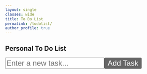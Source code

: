 ```yaml
---
layout: single
classes: wide
title: To Do List
permalink: /todolist/
author_profile: true
---
```


<div id="todoApp">
  <h2>Personal To Do List</h2>
  <div class="input-container">
    <input type="text" id="todoInput" placeholder="Enter a new task...">
    <button id="addTodo">Add Task</button>
  </div>
  <ul id="todoList"></ul>
</div>

<script>
  let dragSrcEl = null;

  function dragStartHandler(e) {
    e.stopPropagation();
    dragSrcEl = this;
    dragSrcEl.style.opacity = '0.5';
    e.dataTransfer.effectAllowed = 'move';
    e.dataTransfer.setData('text/plain', '');
    e.dataTransfer.setData('text/html', this.innerHTML);
    e.dataTransfer.setData('index', Array.from(dragSrcEl.parentElement.children).indexOf(dragSrcEl));
  }

  function dragOverHandler(e) {
    e.preventDefault();
    e.dataTransfer.dropEffect = 'move';
    const target = e.target.closest('li');
    if (!target) {
      return;
    }
    const rect = target.getBoundingClientRect();
    const offsetY = e.clientY - rect.top;
    const direction = offsetY > rect.height / 2 ? 'bottom' : 'top';
    target.style.border = 'none';
    target.style.borderBottom = direction === 'bottom';
    target.style.borderTop = direction === 'top';
  }

  function dropHandler(e) {
    e.preventDefault();
    e.stopPropagation();
    const srcIndex = parseInt(e.dataTransfer.getData('index'));
    const target = e.target.closest('li');
    if (!target) {
      return;
    }
    const dstIndex = Array.from(target.parentElement.children).indexOf(target);
    const parentNode = target.parentNode;
    const srcItem = parentNode.children[srcIndex];
    const dstItem = parentNode.children[dstIndex];
    const direction = target.style.borderTop ? 'before' : 'after';
    if (direction === 'before') {
      parentNode.insertBefore(srcItem, dstItem);
    } else {
      parentNode.insertBefore(srcItem, dstItem.nextSibling);
    }
    target.style.border = 'none';
    dragSrcEl.style.opacity = '1';
    updateTaskNumbers();
  }

  function dragLeaveHandler(e) {
    e.preventDefault();
    e.stopPropagation();
    const target = e.target.closest('li');
    if (!target) {
      return;
    }
    target.style.border = 'none';
  }

  function dragEndHandler(e) {
    e.stopPropagation();
  }

  function statusButtonClick(e) {
    const buttonStates = ['Not Yet', 'Started', 'Done', 'Delete', '_'];
    let currentState = buttonStates.indexOf(e.target.innerText);
    currentState = (currentState + 1) % buttonStates.length;
    e.target.innerText = buttonStates[currentState];
    if (e.target.innerText === '_') {
      e.target.closest('li').remove();
      updateTaskNumbers();
    }
  }

  function updateTaskNumbers() {
    const listItems = document.querySelectorAll('#todoList li');
    listItems.forEach((item, index) => {
      const taskNumber = item.querySelector('.task-number');
      taskNumber.textContent = (index + 1).toString();
    });
  }

  function createStatusButton() {
    const statusButton = document.createElement('button');
    const buttonStates = ['Not Yet', 'Started', 'Done', 'Delete', '_'];
    let currentState = 0;
    statusButton.innerText = buttonStates[currentState];
    statusButton.addEventListener('click', statusButtonClick);
    return statusButton;
  }

  function addNewTask(task) {
    const listItem = document.createElement('li');
    const taskContent = document.createElement('div');
    taskContent.classList.add('task-content');
    taskContent.innerHTML = `<span class="task-number"></span>. ${task}`;
    listItem.appendChild(taskContent);
    const statusButton = createStatusButton();

    const taskButtons = document.createElement('div');
    taskButtons.classList.add('task-buttons');
    taskButtons.appendChild(statusButton);
    listItem.appendChild(taskButtons);

    listItem.draggable = true;
    listItem.addEventListener('dragstart', dragStartHandler);
    listItem.addEventListener('dragover', dragOverHandler);
    listItem.addEventListener('drop', dropHandler);
    listItem.addEventListener('dragend', dragEndHandler);

    document.getElementById('todoList').appendChild(listItem);

    updateTaskNumbers();
  }

  function addTask() {
    var task = document.getElementById('todoInput').value;
    if (task.trim() !== "") {
      addNewTask(task);
      document.getElementById('todoInput').value = "";
    }
  }

  document.getElementById('todoInput').addEventListener('keypress', function (event) {
    if (event.key === 'Enter') {
      addTask();
    }
  });

  document.getElementById('addTodo').addEventListener('click', function () {
    addTask();
  });
</script>

<style>
  #todoApp {
    margin: 0 auto;
  }

  .input-container {
    display: flex;
  }

  #todoInput,
  #addTodo {
    font-size: 24px;
    height: 36px; /* 높이 조절 */
  }

  #addTodo {
    width: 120px; /* 가로 크기 조절 */
    background-color: #666666; /* 버튼 배경색 */
    font: $global-font-family;
    color: white; /* 글자색 */
    border: none; /* 테두리 없앰 */
    cursor: pointer; /* 마우스 올리면 포인터 모양 변경 */
    text-align: center;
    text-decoration: none;
    display: inline-block;
    border-radius: 4px; /* 모서리 둥글게 */
    transition-duration: 0.4s; /* 마우스 호버 시 애니메이션 */
  }

  #todoList {
    list-style: none;
    padding: 0;
  }

  #todoList li {
    display: flex;
    justify-content: space-between;
    font-size: 26px;
    margin: 8px 0;
    border-bottom: 1px solid rgba(0, 0, 0, 0.1);
}

#todoList li.completed {
text-decoration: line-through;
}

#todoList button {
font-size: 22px;
margin-left: 10px;
background-color: #666666;
font: $global-font-family;
color: white;
border: none;
cursor: pointer;
text-align: center;
text-decoration: none;
display: inline-block;
border-radius: 4px;
transition-duration: 0.4s;
}

#todoList .task-content {
flex-grow: 1;
text-align: left;
}

#todoList .task-buttons {
flex-basis: 20%;
display: flex;
justify-content: flex-end;
align-items: left;
}
</style>